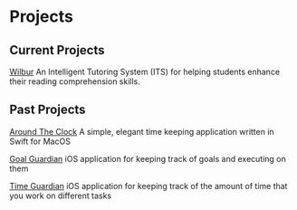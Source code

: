 # Projects

## Current Projects

[Wilbur](https://github.com/RyanAngelo/wilbur) 
An Intelligent Tutoring System (ITS) for helping students enhance their reading comprehension skills.

## Past Projects

[Around The Clock](/aroundtheclock) 
A simple, elegant time keeping application written in Swift for MacOS

[Goal Guardian](https://github.com/RyanAngelo/goalguardian)
iOS application for keeping track of goals and executing on them

[Time Guardian](https://github.com/RyanAngelo/timeguardian)
iOS application for keeping track of the amount of time that you work on different tasks